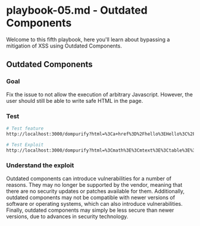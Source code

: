 # playbook-05.md - Outdated Components

Welcome to this fifth playbook, here you'll learn about bypassing a mitigation of XSS using Outdated Components.


## Outdated Components

### Goal

Fix the issue to not allow the execution of arbitrary Javascript. However, the user should still be able to write safe HTML in the page.

### Test

```bash
# Test feature
http://localhost:3000/dompurify?html=%3Ca+href%3D%2Fhello%3EHello%3C%2Fa%3E

# Test Exploit
http://localhost:3000/dompurify?html=%3Cmath%3E%3Cmtext%3E%3Ctable%3E%3Cmglyph%3E%3Cstyle%3E%3C%21--%3C%2Fstyle%3E%3Cimg%20title%3D%22--%26gt%3B%26lt%3B%2Fmglyph%26gt%3B%26lt%3Bimg%26Tab%3Bsrc%3D1%26Tab%3Bonerror%3Dalert%281%29%26gt%3B%22%3E%0A 
```

### Understand the exploit



Outdated components can introduce vulnerabilities for a number of reasons. They may no longer be supported by the vendor, meaning that there are no security updates or patches available for them. Additionally, outdated components may not be compatible with newer versions of software or operating systems, which can also introduce vulnerabilities. Finally, outdated components may simply be less secure than newer versions, due to advances in security technology.